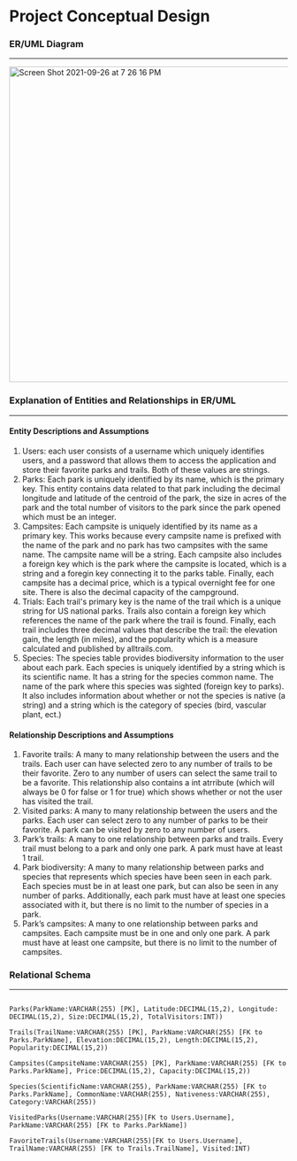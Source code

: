 
# Project Conceptual Design 

### ER/UML Diagram 
***

<img width="570" alt="Screen Shot 2021-09-26 at 7 26 16 PM" src="https://user-images.githubusercontent.com/37272048/134829740-ec9c865e-6ea0-4ea1-8a45-117e3b496a39.png">

### Explanation of Entities and Relationships in ER/UML
***
#### Entity Descriptions and Assumptions 
1. Users: each user consists of a username which uniquely identifies users, and a password that allows them to access the application and store their favorite parks and trails. Both of these values are strings. 
2. Parks: Each park is uniquely identified by its name, which is the primary key. This entity contains data related to that park including the decimal longitude and latitude of the centroid of the park, the size in acres of the park and the total number of visitors to the park since the park opened which must be an integer. 
3. Campsites: Each campsite is uniquely identified by its name as a primary key. This works because every campsite name is prefixed with the name of the park and no park has two campsites with the same name. The campsite name will be a string. Each campsite also includes a foreign key which is the park where the campsite is located, which is a string and a foregin key connecting it to the parks table. Finally, each campsite has a decimal price, which is a typical overnight fee for one site. There is also the decimal capacity of the campground. 
4. Trials: Each trail's primary key is the name of the trail which is a unique string for US national parks. Trails also contain a foreign key which references the name of the park where the trail  is found. Finally, each trail includes three decimal values that describe the trail: the elevation gain, the length (in miles), and the popularity which is a measure calculated and published by alltrails.com. 
5. Species: The species table provides biodiversity information to the user about each park. Each species is uniquely identified by a string which is its scientific name. It has a string for the species common name. The name of the park where this species was sighted (foreign key to parks). It also includes information about whether or not the species is native (a string) and a string which is the category of species (bird, vascular plant, ect.)

#### Relationship Descriptions and Assumptions 

1. Favorite trails: A many to many relationship between the users and the trails. Each user can have selected zero to any number of trails to be their favorite. Zero to any number of users can select the same trail to be a favorite. This relationship also contains a int atrribute (which will always be 0 for false or 1 for true) which shows whether or not the user has visited the trail.
2. Visited parks: A many to many relationship between the users and the parks. Each user can select zero to any number of parks to be their favorite. A park can be visited by zero to any number of users. 
3. Park’s trails: A many to one relationship between parks and trails. Every trail must belong to a park and only one park. A park must have at least 1 trail. 
4. Park biodiversity: A many to many relationship between parks and species that represents which species have been seen in each park. Each species must be in at least one park, but can also be seen in any number of parks. Additionally, each park must have at least one species associated with it, but there is no limit to the number of species in a park.  
5. Park’s campsites: A many to one relationship between parks and campsites. Each campsite must be in one and only one park. A park must have at least one campsite, but there is no limit to the number of campsites. 


### Relational Schema
***
```Users(Username:VARCHAR(255) [PK], Password:VARCHAR(255))

Parks(ParkName:VARCHAR(255) [PK], Latitude:DECIMAL(15,2), Longitude: DECIMAL(15,2), Size:DECIMAL(15,2), TotalVisitors:INT))

Trails(TrailName:VARCHAR(255) [PK], ParkName:VARCHAR(255) [FK to Parks.ParkName], Elevation:DECIMAL(15,2), Length:DECIMAL(15,2), Popularity:DECIMAL(15,2))

Campsites(CampsiteName:VARCHAR(255) [PK], ParkName:VARCHAR(255) [FK to Parks.ParkName], Price:DECIMAL(15,2), Capacity:DECIMAL(15,2))

Species(ScientificName:VARCHAR(255), ParkName:VARCHAR(255) [FK to Parks.ParkName], CommonName:VARCHAR(255), Nativeness:VARCHAR(255), Category:VARCHAR(255))

VisitedParks(Username:VARCHAR(255)[FK to Users.Username], ParkName:VARCHAR(255) [FK to Parks.ParkName])

FavoriteTrails(Username:VARCHAR(255)[FK to Users.Username], TrailName:VARCHAR(255) [FK to Trails.TrailName], Visited:INT)
```


